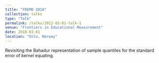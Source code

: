 ```yaml
---
title: "FREMO 2018"
collection: talks
type: "Talk"
permalink: /talks/2012-03-01-talk-1
venue: "Frontiers in Educational Measurement"
date: 2018-03-01
location: "Oslo, Norway"
---
```


Revisiting the Bahadur representation of sample quantiles for the standard error of kernel equating.
